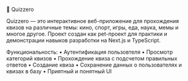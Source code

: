 🧠 Quizzero

Quizzero — это интерактивное веб-приложение для прохождения квизов на различные темы: кино, спорт, игры, еда, наука, мемы и многое другое.
Проект создан как pet-проект для практики и демонстрации навыков разработки на Next.js и TypeScript.

Функциональность:
• Аутентификация пользовтеля
• Просмотр категорий квизов
• Прохождение квиза с подсчетом правильных ответов
• Создание квиза
• Сохранение данных о пользователях и квизах в базу
• Приятный и понятный UI